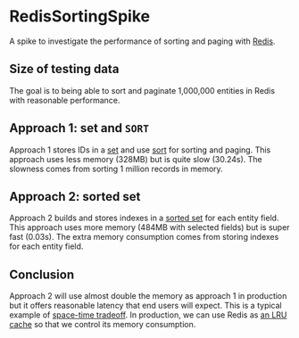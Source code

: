 # RedisSortingSpike

A spike to investigate the performance of sorting and paging with [Redis](http://redis.io/).

## Size of testing data

The goal is to being able to sort and paginate 1,000,000 entities in Redis with reasonable performance.

## Approach 1: set and `SORT`

Approach 1 stores IDs in a [set](http://redis.io/commands#set) and use [sort](http://redis.io/commands/sort) for sorting and paging.
This approach uses less memory (328MB) but is quite slow (30.24s).
The slowness comes from sorting 1 million records in memory.

## Approach 2: sorted set

Approach 2 builds and stores indexes in a [sorted set](http://redis.io/commands#sorted_set) for each entity field.
This approach uses more memory (484MB with selected fields) but is super fast (0.03s).
The extra memory consumption comes from storing indexes for each entity field.

## Conclusion

Approach 2 will use almost double the memory as approach 1 in production but it offers reasonable latency that end users will expect.
This is a typical example of [space-time tradeoff](http://en.wikipedia.org/wiki/Space%E2%80%93time_tradeoff).
In production, we can use Redis as [an LRU cache](http://redis.io/topics/lru-cache) so that we control its memory consumption.
